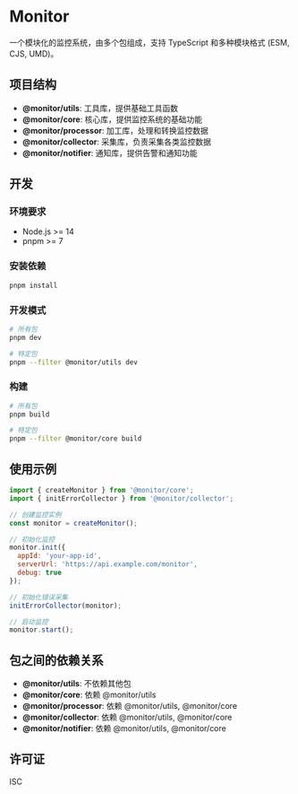 # Monitor

一个模块化的监控系统，由多个包组成，支持 TypeScript 和多种模块格式 (ESM, CJS, UMD)。

## 项目结构

- **@monitor/utils**: 工具库，提供基础工具函数
- **@monitor/core**: 核心库，提供监控系统的基础功能
- **@monitor/processor**: 加工库，处理和转换监控数据
- **@monitor/collector**: 采集库，负责采集各类监控数据
- **@monitor/notifier**: 通知库，提供告警和通知功能

## 开发

### 环境要求

- Node.js >= 14
- pnpm >= 7

### 安装依赖

```bash
pnpm install
```

### 开发模式

```bash
# 所有包
pnpm dev

# 特定包
pnpm --filter @monitor/utils dev
```

### 构建

```bash
# 所有包
pnpm build

# 特定包
pnpm --filter @monitor/core build
```

## 使用示例

```js
import { createMonitor } from '@monitor/core';
import { initErrorCollector } from '@monitor/collector';

// 创建监控实例
const monitor = createMonitor();

// 初始化监控
monitor.init({
  appId: 'your-app-id',
  serverUrl: 'https://api.example.com/monitor',
  debug: true
});

// 初始化错误采集
initErrorCollector(monitor);

// 启动监控
monitor.start();
```

## 包之间的依赖关系

- **@monitor/utils**: 不依赖其他包
- **@monitor/core**: 依赖 @monitor/utils
- **@monitor/processor**: 依赖 @monitor/utils, @monitor/core
- **@monitor/collector**: 依赖 @monitor/utils, @monitor/core
- **@monitor/notifier**: 依赖 @monitor/utils, @monitor/core

## 许可证

ISC 